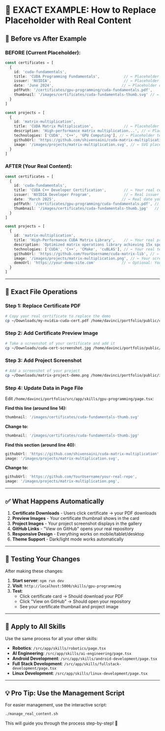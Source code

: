 # 🎯 EXACT EXAMPLE: How to Replace Placeholder with Real Content

## 🔄 **Before vs After Example**

### **BEFORE (Current Placeholder):**

```typescript
const certificates = [
  {
    id: 'cuda-fundamentals',
    title: 'CUDA Programming Fundamentals',           // ← Placeholder title
    issuer: 'NVIDIA',                                 // ← Placeholder issuer
    date: 'June 2024',                               // ← Placeholder date
    pdfPath: '/certificates/gpu-programming/cuda-fundamentals.pdf',
    thumbnail: '/images/certificates/cuda-fundamentals-thumb.svg' // ← SVG placeholder
  }
]

const projects = [
  {
    id: 'matrix-multiplication',
    title: 'CUDA Matrix Multiplication',              // ← Placeholder title
    description: 'High-performance matrix multiplication...', // ← Placeholder description
    technologies: ['CUDA', 'C++', 'GPU Computing'], // ← Placeholder tech
    githubUrl: 'https://github.com/shivensaini/cuda-matrix-multiplication', // ← Placeholder
    image: '/images/projects/matrix-multiplication.svg', // ← SVG placeholder
  }
]
```

### **AFTER (Your Real Content):**

```typescript
const certificates = [
  {
    id: 'cuda-fundamentals',
    title: 'CUDA C++ Developer Certification',        // ← Your real certificate title
    issuer: 'NVIDIA Developer Program',               // ← Real issuer
    date: 'March 2025',                              // ← Real date you got it
    pdfPath: '/certificates/gpu-programming/cuda-fundamentals.pdf', // ← Same (your PDF)
    thumbnail: '/images/certificates/cuda-fundamentals-thumb.jpg'   // ← Your screenshot (.jpg)
  }
]

const projects = [
  {
    id: 'matrix-multiplication',
    title: 'High-Performance CUDA Matrix Library',    // ← Your real project name
    description: 'Optimized matrix operations library achieving 15x speedup over CPU with shared memory optimization and memory coalescing techniques.',
    technologies: ['CUDA', 'C++', 'CMake', 'cuBLAS'], // ← Your real tech stack
    githubUrl: 'https://github.com/YourUsername/cuda-matrix-lib', // ← Your real GitHub
    image: '/images/projects/matrix-multiplication.png', // ← Your screenshot (.png)
    demoUrl: 'https://your-demo-site.com'            // ← Optional: Your live demo
  }
]
```

---

## 📁 **Exact File Operations**

### **Step 1: Replace Certificate PDF**
```bash
# Copy your real certificate to replace the demo
cp ~/Downloads/my-nvidia-cuda-cert.pdf /home/davinci/portfolio/public/certificates/gpu-programming/cuda-fundamentals.pdf
```

### **Step 2: Add Certificate Preview Image**
```bash
# Take a screenshot of your certificate and add it
cp ~/Downloads/cuda-cert-screenshot.jpg /home/davinci/portfolio/public/images/certificates/cuda-fundamentals-thumb.jpg
```

### **Step 3: Add Project Screenshot**
```bash
# Add a screenshot of your project
cp ~/Downloads/matrix-project-demo.png /home/davinci/portfolio/public/images/projects/matrix-multiplication.png
```

### **Step 4: Update Data in Page File**

Edit `/home/davinci/portfolio/src/app/skills/gpu-programming/page.tsx`:

**Find this line (around line 14):**
```typescript
thumbnail: '/images/certificates/cuda-fundamentals-thumb.svg'
```

**Change to:**
```typescript
thumbnail: '/images/certificates/cuda-fundamentals-thumb.jpg'
```

**Find this section (around line 40):**
```typescript
githubUrl: 'https://github.com/shivensaini/cuda-matrix-multiplication',
image: '/images/projects/matrix-multiplication.svg',
```

**Change to:**
```typescript
githubUrl: 'https://github.com/YourUsername/your-real-repo',
image: '/images/projects/matrix-multiplication.png',
```

---

## ✅ **What Happens Automatically**

1. **Certificate Downloads** - Users click certificate → your PDF downloads
2. **Preview Images** - Your certificate thumbnail shows in the card
3. **Project Images** - Your project screenshot displays in the gallery
4. **GitHub Links** - "View on GitHub" opens your real repository
5. **Responsive Design** - Everything works on mobile/tablet/desktop
6. **Theme Support** - Dark/light mode works automatically

---

## 🎯 **Testing Your Changes**

After making these changes:

1. **Start server**: `npm run dev`
2. **Visit**: `http://localhost:5000/skills/gpu-programming`
3. **Test**: 
   - Click certificate card → Should download your PDF
   - Click "View on GitHub" → Should open your repository
   - See your certificate thumbnail and project image

---

## 🚀 **Apply to All Skills**

Use the same process for all your other skills:

- **Robotics**: `/src/app/skills/robotics/page.tsx`
- **AI Engineering**: `/src/app/skills/ai-engineering/page.tsx`
- **Android Development**: `/src/app/skills/android-development/page.tsx`
- **Full Stack Development**: `/src/app/skills/fullstack-development/page.tsx`
- **Linux Development**: `/src/app/skills/linux-development/page.tsx`

---

## 💡 **Pro Tip: Use the Management Script**

For easier management, use the interactive script:

```bash
./manage_real_content.sh
```

This will guide you through the process step-by-step! 🎯
